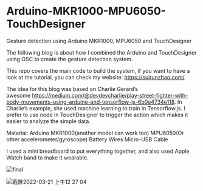 # Arduino-MKR1000-MPU6050-TouchDesigner
Gesture detection using Arduino MKR1000, MPU6050 and TouchDesigner

The following blog is about how I combined the Arduino and TouchDesigner using OSC to create the gesture detection system.

This repo covers the main code to build the system, if you want to have a look at the tutorial, you can check my website: https://suirunzhao.com/. 

The idea for this blog was based on Charlie Gerard’s awesome https://medium.com/@devdevcharlie/play-street-fighter-with-body-movements-using-arduino-and-tensorflow-js-6b0e4734e118. In Charlie’s example, she used machine learning to train in Tensorflow.js. I prefer to use node in TouchDesigner to trigger the action which makes it easier to analyze the simple data.

Material:
Arduino MKR1000(another model can work too)
MPU6050(Or other accelerometer/gyroscope)
Battery
Wires
Micro-USB Cable

I used a mini breadboard to put everything together, and also used Apple Watch band to make it wearable.


![final](https://user-images.githubusercontent.com/102000475/168391165-af241a49-ac01-41e8-813e-0e0e86bf1a41.jpg)

![截屏2022-03-21 上午12 27 04](https://user-images.githubusercontent.com/102000475/159205527-59299e9a-af78-41df-a73e-5237ba689117.png)
